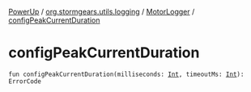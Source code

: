 [PowerUp](../../index.md) / [org.stormgears.utils.logging](../index.md) / [MotorLogger](index.md) / [configPeakCurrentDuration](./config-peak-current-duration.md)

# configPeakCurrentDuration

`fun configPeakCurrentDuration(milliseconds: `[`Int`](https://kotlinlang.org/api/latest/jvm/stdlib/kotlin/-int/index.html)`, timeoutMs: `[`Int`](https://kotlinlang.org/api/latest/jvm/stdlib/kotlin/-int/index.html)`): ErrorCode`